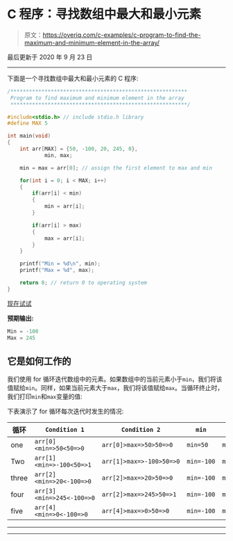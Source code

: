 # C 程序：寻找数组中最大和最小元素

> 原文：<https://overiq.com/c-examples/c-program-to-find-the-maximum-and-minimum-element-in-the-array/>

最后更新于 2020 年 9 月 23 日

* * *

下面是一个寻找数组中最大和最小元素的 C 程序:

```c
/*********************************************************
 Program to find maximum and minimum element in the array 
 *********************************************************/

#include<stdio.h> // include stdio.h library
#define MAX 5

int main(void)
{    
    int arr[MAX] = {50, -100, 20, 245, 0},
            min, max;

    min = max = arr[0]; // assign the first element to max and min

    for(int i = 0; i < MAX; i++)
    {
        if(arr[i] < min)
        {
            min = arr[i];
        }

        if(arr[i] > max)
        {
            max = arr[i];
        }
    }        

    printf("Min = %d\n", min);
    printf("Max = %d", max);

    return 0; // return 0 to operating system
}

```

[现在试试](https://overiq.com/c-online-compiler/N0K/)

**预期输出:**

```c
Min = -100
Max = 245

```

## 它是如何工作的

我们使用 for 循环迭代数组中的元素。如果数组中的当前元素小于`min`，我们将该值赋给`min`。同样，如果当前元素大于`max`，我们将该值赋给`max`。当循环终止时，我们打印`min`和`max`变量的值:

下表演示了 for 循环每次迭代时发生的情况:

| 循环 | `Condition 1` | `Condition 2` | `min` | `max` |
| --- | --- | --- | --- | --- |
| one | `arr[0]<min=>50<50=>0` | `arr[0]>max=>50>50=>0` | `min=50` | `max=50` |
| Two | `arr[1]<min=>-100<50=>1` | `arr[1]>max=>-100>50=>0` | `min=-100` | `max=50` |
| three | `arr[2]<min=>20<-100=>0` | `arr[2]>max=>20>50=>0` | `min=-100` | `max=50` |
| four | `arr[3]<min=>245<-100=>0` | `arr[2]>max=>245>50=>1` | `min=-100` | `max=245` |
| five | `arr[4]<min=>0<-100=>0` | `arr[4]>max=>0>50=>0` | `min=-100` | `max=245` |

* * *

* * *